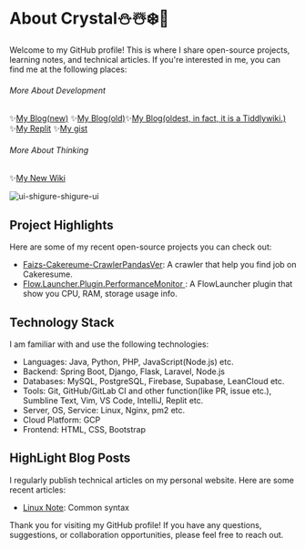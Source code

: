 # About Crystal⛄☃️❄️🩵
Welcome to my GitHub profile! This is where I share open-source projects, learning notes, and technical articles. If you're interested in me, you can find me at the following places:

######  More About Development
✨[My Blog(new)](https://x200706.hatenablog.com/) ✨[My Blog(old)](https://x200706.netlify.app/)✨[My Blog(oldest, in fact, it is a Tiddlywiki.)](https://x200706.github.io)<br>
✨[My Replit](https://replit.com/@chi200706) ✨[My gist](https://gist.github.com/x200706)<br>

######  More About Thinking
✨[My New Wiki](https://x200706.tiddlyhost.com/)

![ui-shigure-shigure-ui](https://github.com/x200706/x200706/assets/99391710/4465ca62-57c9-4041-b0af-a7b7b69796a5)

## Project Highlights

Here are some of my recent open-source projects you can check out:

- [Faizs-Cakereume-CrawlerPandasVer](https://github.com/x200706/Faizs-Cakereume-CrawlerPandasVer): A crawler that help you find job on Cakeresume.
- [Flow.Launcher.Plugin.PerformanceMonitor
](https://github.com/x200706/Flow.Launcher.Plugin.PerformanceMonitor): A FlowLauncher plugin that show you CPU, RAM, storage usage info.

## Technology Stack

I am familiar with and use the following technologies:

- Languages: Java, Python, PHP, JavaScript(Node.js) etc.
- Backend: Spring Boot, Django, Flask, Laravel, Node.js
- Databases: MySQL, PostgreSQL, Firebase, Supabase, LeanCloud etc.
- Tools: Git, GitHub/GitLab CI and other function(like PR, issue etc.), Sumbline Text, Vim, VS Code, IntelliJ, Replit etc.
- Server, OS, Service: Linux, Nginx, pm2 etc.
- Cloud Platform: GCP
- Frontend: HTML, CSS, Bootstrap

## HighLight Blog Posts

I regularly publish technical articles on my personal website. Here are some recent articles:

- [Linux Note](https://x200706.netlify.app/2023/08/01/20230407%E6%88%91%E7%9C%9F%E7%9A%84%E8%A6%81%E5%A5%BD%E5%A5%BD%E5%AD%B8linux%E3%80%82/): Common syntax

Thank you for visiting my GitHub profile! If you have any questions, suggestions, or collaboration opportunities, please feel free to reach out.
